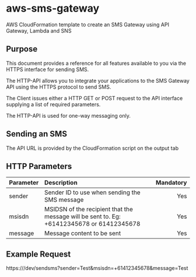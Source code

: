 # aws-sms-gateway
AWS CloudFormation template to create an SMS Gateway using API Gateway, Lambda and SNS

## Purpose

This document provides a reference for all features available to you via the HTTPS interface for sending SMS.

The HTTP-API allows you to integrate your applications to the SMS Gateway API using the HTTPS protocol to send SMS.

The Client issues either a HTTP GET or POST request to the API interface supplying a list of required parameters.

The HTTP-API is used for one-way messaging only.

## Sending an SMS

The API URL is provided by the CloudFormation script on the output tab

## HTTP Parameters

| Parameter        | Description           | Mandatory  |
| ------------- |:-------------| -----:|
| sender      | Sender ID to use when sending the SMS message | Yes |
| msisdn      | MSIDSN of the recipient that the message will be sent to. Eg: +61412345678 or 61412345678      |   Yes |
| message | Message content to be sent      |    Yes |

## Example Request

https://<apiurl>/dev/sendsms?sender=Test&msisdn=+61412345678&message=Test